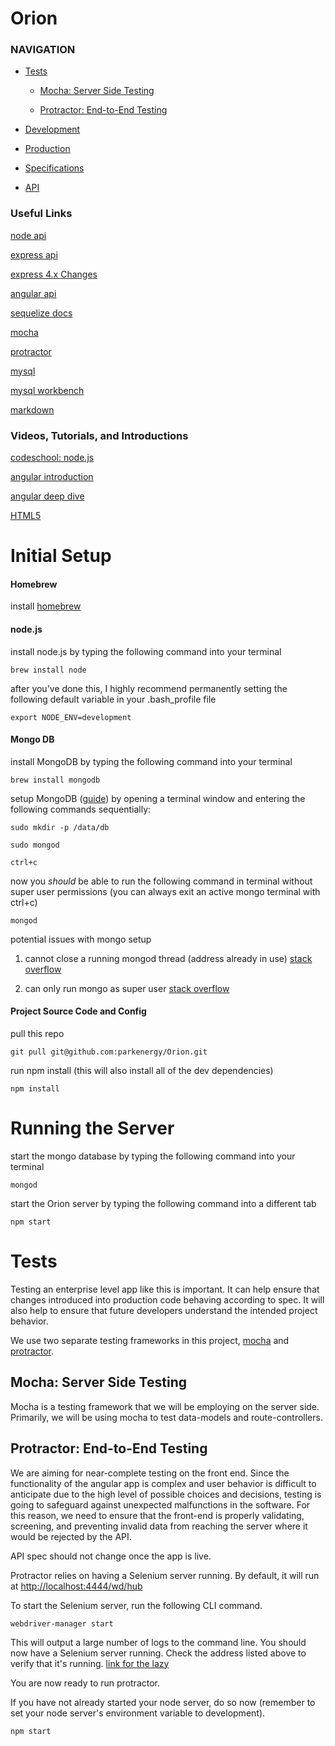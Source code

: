 # Orion

### NAVIGATION

- [Tests](#markdown-header-tests)

    - [Mocha: Server Side Testing](#markdown-header-mocha-server-side-testing)

    - [Protractor: End-to-End Testing](#markdown-header-protractor-end-to-end-testing)

- [Development](#markdown-header-development)

- [Production](#markdown-header-production)

- [Specifications](#markdown-header-specifications)

- [API](#markdown-header-api)

### Useful Links

[node api](http://nodejs.org/api/)

[express api](http://expressjs.com/4x/api.html)

[express 4.x Changes](https://github.com/visionmedia/express/wiki/Migrating-from-3.x-to-4.x)

[angular api](https://docs.angularjs.org/api)

[sequelize docs](http://sequelizejs.com/docs/1.7.8/installation)

[mocha](http://visionmedia.github.io/mocha/)

[protractor](https://github.com/angular/protractor/blob/master/docs/toc.md)

[mysql](http://dev.mysql.com/doc/refman/5.0/en/macosx-installation.html)

[mysql workbench](http://dev.mysql.com/get/Downloads/MySQLGUITools/mysql-workbench-community-6.1.7-osx-i686.dmg)

[markdown](https://bitbucket.org/tutorials/markdowndemo/overview#markdown-header-links)

### Videos, Tutorials, and Introductions

[codeschool: node.js](https://www.codeschool.com/courses/real-time-web-with-node-js)

[angular introduction](https://www.youtube.com/watch?v=WuiHuZq_cg4)

[angular deep dive](https://www.youtube.com/watch?v=Lx7ycjC8qjE&list=PLP6DbQBkn9ymGQh2qpk9ImLHdSH5T7yw7)

[HTML5](http://www.youtube.com/watch?v=WxmcDoAxdoY)


# Initial Setup

#### Homebrew

install [homebrew](http://brew.sh)

#### node.js

install node.js by typing the following command into your terminal

    brew install node

after you've done this, I highly recommend permanently setting the following
default variable in your .bash_profile file

    export NODE_ENV=development

#### Mongo DB

install MongoDB by typing the following command into your terminal

    brew install mongodb

setup MongoDB ([guide](http://docs.mongodb.org/manual/tutorial/install-mongodb-on-os-x/#run-mongodb))
 by opening a terminal window and entering the following commands sequentially:

    sudo mkdir -p /data/db

    sudo mongod

    ctrl+c

now you *should* be able to run the following command in terminal without super
user permissions (you can always exit an active mongo terminal with ctrl+c)

    mongod

potential issues with mongo setup

  1. cannot close a running mongod thread (address already in use)
  [stack overflow](http://stackoverflow.com/a/26152629)

  2. can only run mongo as super user
  [stack overflow](http://stackoverflow.com/a/5301416)

#### Project Source Code and Config

pull this repo

    git pull git@github.com:parkenergy/Orion.git

run npm install (this will also install all of the dev dependencies)

    npm install


# Running the Server

start the mongo database by typing the following command into your terminal

    mongod

start the Orion server by typing the following command into a different tab

    npm start


# Tests

Testing an enterprise level app like this is important. It can help ensure that
changes introduced into production code behaving according to spec. It will also
help to ensure that future developers understand the intended project behavior.

We use two separate testing frameworks in this project,
[mocha](http://visionmedia.github.io/mocha/)
and
[protractor](https://github.com/angular/protractor/blob/master/docs/toc.md).

## Mocha: Server Side Testing

Mocha is a testing framework that we will be employing on the server side.
Primarily, we will be using mocha to test data-models and route-controllers.

## Protractor: End-to-End Testing

We are aiming for near-complete testing on the front end.
Since the functionality of the angular app is complex and user behavior is
difficult to anticipate due to the high level of possible choices and decisions,
testing is going to safeguard against unexpected malfunctions in the software.
For this reason, we need to ensure that the front-end is properly validating,
screening, and preventing invalid data from reaching the server where it would
be rejected by the API.

API spec should not change once the app is live.

Protractor relies on having a Selenium server running.
By default, it will run at
[http://localhost:4444/wd/hub](http://localhost:4444/wd/hub)

To start the Selenium server, run the following CLI command.

    webdriver-manager start

This will output a large number of logs to the command line. You should now have
a Selenium server running. Check the address listed above to verify that it's
running. [link for the lazy](http://localhost:4444/wd/hub)

You are now ready to run protractor.

If you have not already started your node server, do so now (remember to set
your node server's environment variable to development).

    npm start
